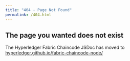 ```yaml
---
title: "404 - Page Not Found"
permalink: /404.html
---
```


## The page you wanted does not exist

The Hyperledger Fabric Chaincode JSDoc has moved to [hyperledger.github.io/fabric-chaincode-node/](https://hyperledger.github.io/fabric-chaincode-node/)
